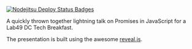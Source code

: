 [![Nodejitsu Deploy Status Badges](https://webhooks.nodejitsu.com/davidpadbury/promises-by-example.png)](https://webops.nodejitsu.com#nodejitsu/webhooks)

A quickly thrown together lightning talk on Promises in JavaScript for a Lab49 DC Tech Breakfast.

The presentation is built using the awesome <a href="http://lab.hakim.se/reveal-js">reveal.js</a>.
